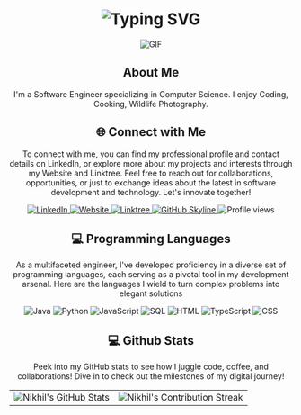 <div align="center">
    <h1><img src="https://readme-typing-svg.herokuapp.com?font=Fira+Code&size=25&duration=3000&color=69E3F7&center=true&vCenter=true&random=false&width=435&lines=Hi+There%F0%9F%91%8B..;I'm+Nikhil;This+is..;..my+Github.." alt="Typing SVG" /></h1>
    <p><img src="https://media.giphy.com/media/CuuSHzuc0O166MRfjt/giphy.gif?cid=790b7611lktsuzagd8svh6znc30lswv27s8cjdgcf6mah35i&ep=v1_gifs_search&rid=giphy.gif&ct=g" alt="GIF" /></p>
</div>

<div align="center">
    <h2> About Me</h2>
    <p>I'm a Software Engineer specializing in Computer Science. I enjoy Coding, Cooking, Wildlife Photography.</p>
</div>

<div align="center">
<h2 align="center" class="section-heading">🌐 Connect with Me</h2>
<p> To connect with me, you can find my professional profile and contact details on LinkedIn, or explore more about my projects and interests through my Website and Linktree. Feel free to reach out for collaborations, opportunities, or just to exchange ideas about the latest in software development and technology. Let's innovate together! </p>
<div align="center">
  <a href="https://www.linkedin.com/in/nikhil-komal-kumar/">
    <img src="https://img.shields.io/badge/NikhilYakkala-0077B5?style=for-the-badge&logo=linkedin&logoColor=white" alt="LinkedIn"/>
  </a>
  <a href="https://nikhilkkyakkala.github.io/">
    <img src="https://img.shields.io/badge/Website-8544e3?style=for-the-badge&logo=NK&logoColor=white" alt="Website"/>
  </a>
  <a href="https://linktr.ee/nikhil_yakkala">
    <img src="https://img.shields.io/badge/Linktree-39E09B?style=for-the-badge&logo=Linktree&logoColor=white" alt="Linktree"/>
  </a>
<a href="https://github.com/NikhilKKYakkala" target="_blank">
    <img src="https://img.shields.io/badge/View%20on%20GitHub-%230077B5.svg?&style=for-the-badge&logo=github&logoColor=white" alt="GitHub Skyline"/>
</a>
<img src="https://komarev.com/ghpvc/?username=NikhilKKYakkala&style=for-the-badge" alt="Profile views" />
</div>

<h2 align="center" class="section-heading">💻 Programming Languages</h2>
<p> As a multifaceted engineer, I've developed proficiency in a diverse set of programming languages, each serving as a pivotal tool in my development arsenal. Here are the languages I wield to turn complex problems into elegant solutions</p>
<div align="center">
  <img src="https://img.shields.io/badge/Java-007396?style=for-the-badge&logo=java&logoColor=white" alt="Java" />
  <img src="https://img.shields.io/badge/Python-3776AB?style=for-the-badge&logo=python&logoColor=white" alt="Python"/>
  <img src="https://img.shields.io/badge/JavaScript-F7DF1E?style=for-the-badge&logo=javascript&logoColor=black" alt="JavaScript"/>
  <img src="https://img.shields.io/badge/SQL-5391FE?style=for-the-badge&logo=sql&logoColor=white" alt="SQL"/>
  <img src="https://img.shields.io/badge/HTML-4EAA25?style=for-the-badge&logo=HTML&logoColor=white" alt="HTML"/>
  <img src="https://img.shields.io/badge/TypeScript-FA7343?style=for-the-badge&logo=Typescript&logoColor=white" alt="TypeScript"/>
  <img src="https://img.shields.io/badge/CSS-0A0A0A?style=for-the-badge&logo=CSS&logoColor=white" alt="CSS"/>
</div>

<div align="center">
<h2 align="center" class="section-heading"> 💻 Github Stats</h2>
<p>Peek into my GitHub stats to see how I juggle code, coffee, and collaborations! Dive in to check out the milestones of my digital journey!</p>
 <table align="center" width="100%" height="100%" >
    <tr>
       <td><img style="border: none;" src="https://github-profile-summary-cards.vercel.app/api/cards/profile-details?username=NikhilKKYakkala&theme=github_dark" alt="Nikhil's GitHub Stats"/></td>   
       <td><img style="border: none;" src="https://github-readme-streak-stats.herokuapp.com/?user=NikhilKKYakkala&theme=merko" alt="Nikhil's Contribution Streak"/></td>
    </tr>
 </table>
 <table align="center" width="100%" height="100%" >
    <tr>
        <td><img style="border: none;" src="https://github-profile-summary-cards.vercel.app/api/cards/stats?username=NikhilKKYakkala&theme=github_dark" alt="Nikhil's GitHub Stats"/></td>
        <td><img style="border: none;" src="https://github-profile-summary-cards.vercel.app/api/cards/productive-time?username=NikhilKKYakkala&theme=github_dark&utcOffset=10" alt="Nikhil's GitHub Stats"/>
        <td><img style="border: none;" src="https://github-profile-summary-cards.vercel.app/api/cards/repos-per-language?username=NikhilKKYakkala&theme=github_dark" alt="Nikhil's GitHub Stats"/></td>
        <td><img style="border: none;" src="https://github-profile-summary-cards.vercel.app/api/cards/most-commit-language?username=NikhilKKYakkala&theme=github_dark" alt="Nikhil's GitHub Stats"/></td>
    </tr>
 </table>
</div>

## Thanks for visiting my Profile
